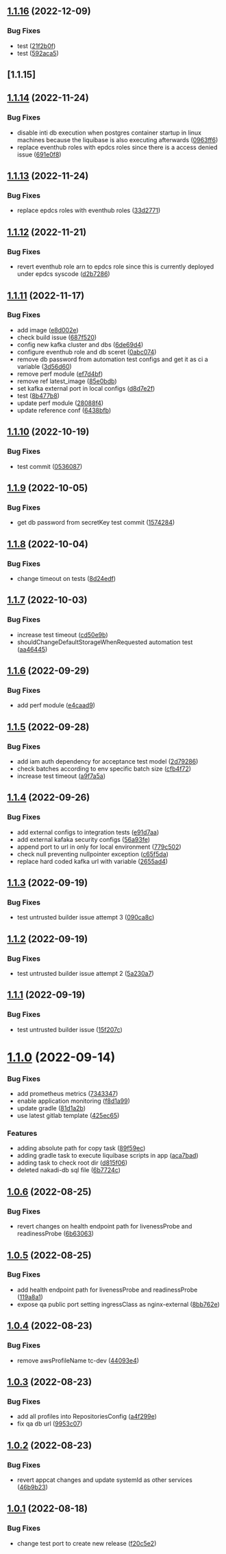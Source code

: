 ## [1.1.16](https://github.com/wiley/nakadi/compare/v1.1.15...v1.1.16) (2022-12-09)


### Bug Fixes

* test ([21f2b0f](https://github.com/wiley/nakadi/commit/21f2b0fad57f5affa3bf2b5c1d24924851321cb7))
* test ([592aca5](https://github.com/wiley/nakadi/commit/592aca58f025af448dbb3a5d08835b85dcdf2beb))

## [1.1.15]

## [1.1.14](https://github.com/wiley/nakadi/compare/v1.1.13...v1.1.14) (2022-11-24)
### Bug Fixes

* disable inti db execution when postgres container startup in linux machines because the liquibase is also executing afterwards ([0963ff6](https://github.com/wiley/nakadi/commit/0963ff602e89354b7651757fb4612770de0e0903))
* replace eventhub roles with epdcs roles since there is a access denied issue ([691e0f8](https://github.com/wiley/nakadi/commit/691e0f8aa9dc54a336f2691f0d5df45a700a1441))

## [1.1.13](https://github.com/wiley/nakadi/compare/v1.1.12...v1.1.13) (2022-11-24)


### Bug Fixes

* replace epdcs roles with eventhub roles ([33d2771](https://github.com/wiley/nakadi/commit/33d27714bc30145160e3a21fd8d9e291d6b2495c))

## [1.1.12](https://github.com/wiley/nakadi/compare/v1.1.11...v1.1.12) (2022-11-21)


### Bug Fixes

* revert eventhub role arn to epdcs role since this is currently deployed under epdcs syscode ([d2b7286](https://github.com/wiley/nakadi/commit/d2b7286ca864f9aabf10426a1ee3168635e7ce09))

## [1.1.11](https://github.com/wiley/nakadi/compare/v1.1.10...v1.1.11) (2022-11-17)


### Bug Fixes

* add image ([e8d002e](https://github.com/wiley/nakadi/commit/e8d002e6db6121ddd8423e1e861492ef78889ffb))
* check build issue ([687f520](https://github.com/wiley/nakadi/commit/687f5201b5dbd31391c54f779b401b10b37c6634))
* config new kafka cluster and dbs ([6de69d4](https://github.com/wiley/nakadi/commit/6de69d480eb6072e5aae2639a8290eb06b6037ff))
* configure eventhub role and db sceret ([0abc074](https://github.com/wiley/nakadi/commit/0abc074475967df89ccddf18815c4678fc2f32f6))
* remove db password from automation test configs and get it as ci a variable ([3d56d60](https://github.com/wiley/nakadi/commit/3d56d602cd36b0c9e6aa55d10655c0f277f6db4c))
* remove perf module ([ef7d4bf](https://github.com/wiley/nakadi/commit/ef7d4bf16002d04f9aaa86914f5c223802c76eca))
* remove ref latest_image ([85e0bdb](https://github.com/wiley/nakadi/commit/85e0bdb7bab7eb7fb1335b16905a70a1fd6c4b9f))
* set kafka external port in local configs ([d8d7e2f](https://github.com/wiley/nakadi/commit/d8d7e2fa887b8e499d4ccece85b6303ee988ab08))
* test ([8b477b8](https://github.com/wiley/nakadi/commit/8b477b82a40ae5b2b0eb2e31e50208e6fc1185bd))
* update perf module ([28088f4](https://github.com/wiley/nakadi/commit/28088f43cc02ab0034e98847d735694ff640019d))
* update reference conf ([6438bfb](https://github.com/wiley/nakadi/commit/6438bfbf39fd3c385cc07c76550dbc3e5840a104))

## [1.1.10](https://github.com/wiley/nakadi/compare/v1.1.9...v1.1.10) (2022-10-19)

### Bug Fixes

* test commit ([0536087](https://github.com/wiley/nakadi/commit/0536087ecd91418cf84e9b32e4c16b8d2e704aa6))

## [1.1.9](https://github.com/wiley/nakadi/compare/v1.1.8...v1.1.9) (2022-10-05)

### Bug Fixes

* get db password from secretKey test commit ([1574284](https://github.com/wiley/nakadi/commit/1574284cb2c12b996c11c33bf9b0fe6bda5a8bbc))

## [1.1.8](https://github.com/wiley/nakadi/compare/v1.1.7...v1.1.8) (2022-10-04)


### Bug Fixes

* change timeout on tests ([8d24edf](https://github.com/wiley/nakadi/commit/8d24edf4d0b5bbdd6d7613d34677c64a422c8fe0))

## [1.1.7](https://github.com/wiley/nakadi/compare/v1.1.6...v1.1.7) (2022-10-03)


### Bug Fixes

* increase test timeout ([cd50e9b](https://github.com/wiley/nakadi/commit/cd50e9b7beefdc00cac152dfaa7d65edfe1a0bb4))
* shouldChangeDefaultStorageWhenRequested automation test ([aa46445](https://github.com/wiley/nakadi/commit/aa4644503980b24c1ffd9147bd93c1c1aad52970))

## [1.1.6](https://github.com/wiley/nakadi/compare/v1.1.5...v1.1.6) (2022-09-29)


### Bug Fixes

* add perf module ([e4caad9](https://github.com/wiley/nakadi/commit/e4caad9178a375d12e715f04737b80ae532c9cbc))

## [1.1.5](https://github.com/wiley/nakadi/compare/v1.1.4...v1.1.5) (2022-09-28)


### Bug Fixes

* add iam auth dependency for acceptance test model ([2d79286](https://github.com/wiley/nakadi/commit/2d79286a7f9169732d5685904a23124594937ad8))
* check batches according to env specific batch size ([cfb4f72](https://github.com/wiley/nakadi/commit/cfb4f72d313fdb0100d4aeb21d50b1d1f6959f70))
* increase test timeout ([a9f7a5a](https://github.com/wiley/nakadi/commit/a9f7a5a1ee7efbd3eed86a67d4253092f5b895c4))

## [1.1.4](https://github.com/wiley/nakadi/compare/v1.1.3...v1.1.4) (2022-09-26)


### Bug Fixes

* add external configs to integration tests ([e91d7aa](https://github.com/wiley/nakadi/commit/e91d7aa316095e39aeaf08586bf2de25abcd9754))
* add external kafaka security configs ([56a93fe](https://github.com/wiley/nakadi/commit/56a93fea0b7d541d57a31bdad6c2f94451061da2))
* append port to url in only for local environment ([779c502](https://github.com/wiley/nakadi/commit/779c502b456b9a93af49b7a5d11d5a317d793c68))
* check null preventing nullpointer exception ([c65f5da](https://github.com/wiley/nakadi/commit/c65f5da95fa95ff228d68ce8fbe867a724223cad))
* replace hard coded kafka url with variable ([2655ad4](https://github.com/wiley/nakadi/commit/2655ad48558e048bc4a20e6e1624f6f020539c17))

## [1.1.3](https://github.com/wiley/nakadi/compare/v1.1.2...v1.1.3) (2022-09-19)


### Bug Fixes

* test untrusted builder issue attempt 3 ([090ca8c](https://github.com/wiley/nakadi/commit/090ca8c8cb81fe7434ba055fd07ffd23729e5c11))

## [1.1.2](https://github.com/wiley/nakadi/compare/v1.1.1...v1.1.2) (2022-09-19)


### Bug Fixes

* test untrusted builder issue attempt 2 ([5a230a7](https://github.com/wiley/nakadi/commit/5a230a7b40ef2d712d04ab53fc7ede064cb31a5b))

## [1.1.1](https://github.com/wiley/nakadi/compare/v1.1.0...v1.1.1) (2022-09-19)


### Bug Fixes

* test untrusted builder issue ([15f207c](https://github.com/wiley/nakadi/commit/15f207c9ac3225b94312738624b193dc71b52a1c))

# [1.1.0](https://github.com/wiley/nakadi/compare/v1.0.6...v1.1.0) (2022-09-14)


### Bug Fixes

* add prometheus metrics ([7343347](https://github.com/wiley/nakadi/commit/73433471309460d6480bfdf6165225c41387a4ea))
* enable application monitoring ([f8d1a99](https://github.com/wiley/nakadi/commit/f8d1a998ee3436f2903e082e11d7426cd75642ef))
* update gradle ([81d1a2b](https://github.com/wiley/nakadi/commit/81d1a2bac3facae398affb68d3d969adba8eeee5))
* use latest gitlab template ([425ec65](https://github.com/wiley/nakadi/commit/425ec6514e10a7f650b2d32022deee388aaf2d35))


### Features

* adding absolute path for copy task ([89f59ec](https://github.com/wiley/nakadi/commit/89f59ec1c0335c53d55bf164a3f489d7b271c8f6))
* adding gradle task to execute liquibase scripts in app ([aca7bad](https://github.com/wiley/nakadi/commit/aca7bad22fab523477aa9721f3071a500c9f3dbc))
* adding task to check root dir ([d815f06](https://github.com/wiley/nakadi/commit/d815f065a4f052b4b387edbd16fc4c36b0c96c60))
* deleted nakadi-db sql file ([6b7724c](https://github.com/wiley/nakadi/commit/6b7724cb1cdd27ced33c791ff8303e06b69b4812))

## [1.0.6](https://github.com/wiley/nakadi/compare/v1.0.5...v1.0.6) (2022-08-25)


### Bug Fixes

* revert changes on health endpoint path for livenessProbe and readinessProbe ([6b63063](https://github.com/wiley/nakadi/commit/6b630637cf3fb4175c41a163f587cb829cd470da))

## [1.0.5](https://github.com/wiley/nakadi/compare/v1.0.4...v1.0.5) (2022-08-25)


### Bug Fixes

* add health endpoint path for livenessProbe and readinessProbe ([119a8a1](https://github.com/wiley/nakadi/commit/119a8a148397f1ca0a07008d828de2cfa66e9698))
* expose qa public port setting ingressClass as nginx-external ([8bb762e](https://github.com/wiley/nakadi/commit/8bb762e0d50ea4231860a39a9d69afc19dc9bf04))

## [1.0.4](https://github.com/wiley/nakadi/compare/v1.0.3...v1.0.4) (2022-08-23)


### Bug Fixes

* remove awsProfileName tc-dev ([44093e4](https://github.com/wiley/nakadi/commit/44093e4f260486cfe2c704520fecf943ae8bf66c))

## [1.0.3](https://github.com/wiley/nakadi/compare/v1.0.2...v1.0.3) (2022-08-23)


### Bug Fixes

* add all profiles into RepositoriesConfig ([a4f299e](https://github.com/wiley/nakadi/commit/a4f299ed5660dc647e49dc491bab852c9cf9b066))
* fix qa db url ([9953c07](https://github.com/wiley/nakadi/commit/9953c074392a1775e4a9c3882782bb236bcc63c8))

## [1.0.2](https://github.com/wiley/nakadi/compare/v1.0.1...v1.0.2) (2022-08-23)


### Bug Fixes

* revert appcat changes and update systemId as other services ([46b9b23](https://github.com/wiley/nakadi/commit/46b9b238a5cee0531e694155bbb2ba2801d5df63))

## [1.0.1](https://github.com/wiley/nakadi/compare/v1.0.0...v1.0.1) (2022-08-18)


### Bug Fixes

* change test port to create new release ([f20c5e2](https://github.com/wiley/nakadi/commit/f20c5e2d9cd887f490d67810fafd0db5345092a6))
